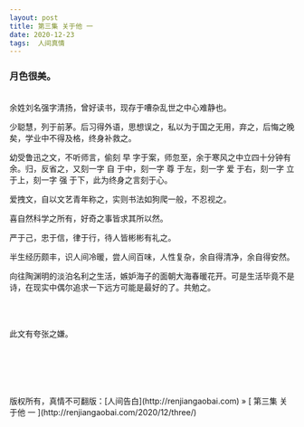 ```yaml
---
layout: post  
title: 第三集 关于他 一 
date: 2020-12-23  
tags:  人间真情
---
```

### 月色很美。  
         
<br/> 
余姓刘名强字清扬，曾好读书，现存于嘈杂乱世之中心难静也。  

少聪慧，列于前茅。后习得外语，思想误之，私以为于国之无用，弃之，后悔之晚矣，学业中不得及格，终身补救之。  

幼受鲁迅之文，不听师言，偷刻 早 字于案，师忽至，余于寒风之中立四十分钟有余。归，反省之，又刻一字 自 于中，刻一字 尊 于左，刻一字 爱 于右，刻一字 立 于上，刻一字 强 于下，此为终身之言刻于心。  

爱拽文，自以文艺青年称之，实则书法如狗爬一般，不忍视之。  

喜自然科学之所有，好奇之事皆求其所以然。  

严于己，忠于信，律于行，待人皆彬彬有礼之。  

半生经历颇丰，识人间冷暖，尝人间百味，人性复杂，余自得清净，余自得安然。  

向往陶渊明的淡泊名利之生活，嫉妒海子的面朝大海春暖花开。可是生活毕竟不是诗，在现实中偶尔追求一下远方可能是最好的了。共勉之。  

<br/> 
<br/> 


此文有夸张之嫌。

<br/> 
<br/> 
<br/> 
<br/> 
<br/> 
版权所有，真情不可翻版：[人间告白](http://renjiangaobai.com) » [ 第三集 关于他 一 ](http://renjiangaobai.com/2020/12/three/)  
<br/>